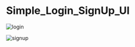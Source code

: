 # Simple_Login_SignUp_UI

![login](https://github.com/user-attachments/assets/d085f911-733e-41fd-87ae-fd83068990d5)

![signup](https://github.com/user-attachments/assets/244fdb3e-05df-460d-a874-f3267a1f0dc7)


